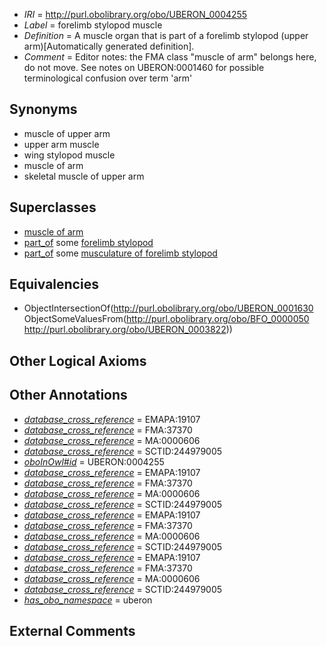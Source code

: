  * *IRI* = http://purl.obolibrary.org/obo/UBERON_0004255
 * *Label* = forelimb stylopod muscle
 * *Definition* = A muscle organ that is part of a forelimb stylopod (upper arm)[Automatically generated definition].
 * *Comment* = Editor notes: the FMA class "muscle of arm" belongs here, do not move. See notes on UBERON:0001460 for possible terminological confusion over term 'arm'

## Synonyms

 * muscle of upper arm
 * upper arm muscle
 * wing stylopod muscle
 * muscle of arm
 * skeletal muscle of upper arm

## Superclasses

 * [muscle of arm](../../UBERON/99/UBERON_0001499.md)
 * [part_of](../../BFO/50/BFO_0000050.md) some [forelimb stylopod](../../UBERON/22/UBERON_0003822.md)
 * [part_of](../../BFO/50/BFO_0000050.md) some [musculature of forelimb stylopod](../../UBERON/91/UBERON_0014791.md)

## Equivalencies

 * ObjectIntersectionOf(<http://purl.obolibrary.org/obo/UBERON_0001630> ObjectSomeValuesFrom(<http://purl.obolibrary.org/obo/BFO_0000050> <http://purl.obolibrary.org/obo/UBERON_0003822>))

## Other Logical Axioms


## Other Annotations

 * *[database_cross_reference](../../ef/oboInOwl#hasDbXref.md)* = EMAPA:19107
 * *[database_cross_reference](../../ef/oboInOwl#hasDbXref.md)* = FMA:37370
 * *[database_cross_reference](../../ef/oboInOwl#hasDbXref.md)* = MA:0000606
 * *[database_cross_reference](../../ef/oboInOwl#hasDbXref.md)* = SCTID:244979005
 * *[oboInOwl#id](../../id/oboInOwl#id.md)* = UBERON:0004255
 * *[database_cross_reference](../../ef/oboInOwl#hasDbXref.md)* = EMAPA:19107
 * *[database_cross_reference](../../ef/oboInOwl#hasDbXref.md)* = FMA:37370
 * *[database_cross_reference](../../ef/oboInOwl#hasDbXref.md)* = MA:0000606
 * *[database_cross_reference](../../ef/oboInOwl#hasDbXref.md)* = SCTID:244979005
 * *[database_cross_reference](../../ef/oboInOwl#hasDbXref.md)* = EMAPA:19107
 * *[database_cross_reference](../../ef/oboInOwl#hasDbXref.md)* = FMA:37370
 * *[database_cross_reference](../../ef/oboInOwl#hasDbXref.md)* = MA:0000606
 * *[database_cross_reference](../../ef/oboInOwl#hasDbXref.md)* = SCTID:244979005
 * *[database_cross_reference](../../ef/oboInOwl#hasDbXref.md)* = EMAPA:19107
 * *[database_cross_reference](../../ef/oboInOwl#hasDbXref.md)* = FMA:37370
 * *[database_cross_reference](../../ef/oboInOwl#hasDbXref.md)* = MA:0000606
 * *[database_cross_reference](../../ef/oboInOwl#hasDbXref.md)* = SCTID:244979005
 * *[has_obo_namespace](../../ce/oboInOwl#hasOBONamespace.md)* = uberon

## External Comments

